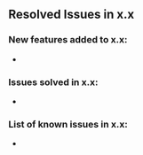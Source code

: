## Resolved Issues in x.x

### New features added to x.x:
<!--List of new features !-->
- 
  
### Issues solved in x.x:
<!--List of bugs and errors solved !-->
-

### List of known issues in x.x:
<!--List of bugs and errors not solved at the time of the release !-->
-